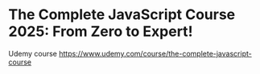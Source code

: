 # The Complete JavaScript Course 2025: From Zero to Expert!

Udemy course https://www.udemy.com/course/the-complete-javascript-course
